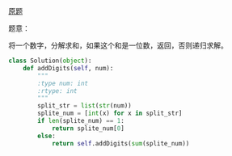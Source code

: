 [原题](https://leetcode.com/problems/add-digits/)

题意：

将一个数字，分解求和，如果这个和是一位数，返回，否则递归求解。

```Python
class Solution(object):
    def addDigits(self, num):
        """
        :type num: int
        :rtype: int
        """
        split_str = list(str(num))
        splite_num = [int(x) for x in split_str]
        if len(splite_num) == 1:
            return splite_num[0]
        else:
            return self.addDigits(sum(splite_num))
```

